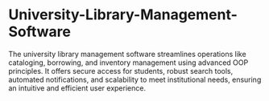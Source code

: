 # University-Library-Management-Software
The university library management software streamlines operations like cataloging, borrowing, and inventory management using advanced OOP principles. It offers secure access for students, robust search tools, automated notifications, and scalability to meet institutional needs, ensuring an intuitive and efficient user experience.
